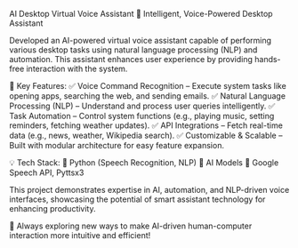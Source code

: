 AI Desktop Virtual Voice Assistant
🚀 Intelligent, Voice-Powered Desktop Assistant

Developed an AI-powered virtual voice assistant capable of performing various desktop tasks using natural language processing (NLP) and automation. This assistant enhances user experience by providing hands-free interaction with the system.

🔹 Key Features:
✅ Voice Command Recognition – Execute system tasks like opening apps, searching the web, and sending emails.
✅ Natural Language Processing (NLP) – Understand and process user queries intelligently.
✅ Task Automation – Control system functions (e.g., playing music, setting reminders, fetching weather updates).
✅ API Integrations – Fetch real-time data (e.g., news, weather, Wikipedia search).
✅ Customizable & Scalable – Built with modular architecture for easy feature expansion.

💡 Tech Stack:
🔹 Python (Speech Recognition, NLP)
🔹 AI Models
🔹 Google Speech API, Pyttsx3

This project demonstrates expertise in AI, automation, and NLP-driven voice interfaces, showcasing the potential of smart assistant technology for enhancing productivity.

🔹 Always exploring new ways to make AI-driven human-computer interaction more intuitive and efficient!
